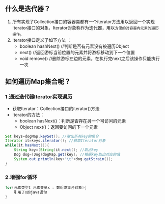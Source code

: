 ## 什么是迭代器？

1. 所有实现了Collection接口的容器类都有一个iterator方法用以返回一个实现Iterator接口的对象，Iterator对象称作为迭代器，用以`方便的对容器内元素的遍历操作`。
2. Iterator接口定义了如下方法 ：
   - boolean hashNext()	//判断是否有元素没有被遍历Object 
   - next()     //返回游标当前位置的元素并将游标移动到下一个位置
   - void remove()     //删除游标左边的元素，在执行完next之后该操作只能执行一次

## 如何遍历Map集合呢？

### 1.通过迭代器Iterator实现遍历

- 获取Iterator：Collection接口的iterator()方法
- Iterator的方法：
  - boolean hasNext()：判断是否存在另一个可访问的元素
  - Object next()：返回要访问的下一个元素

```java
Set keys=dogMap.keySet(); //取出所有key的集合
Iterator it=keys.iterator(); //获取Iterator对象
while(it.hasNext()){
    String key=(String)it.next(); //取出key
    Dog dog=(Dog)dogMap.get(key); //根据key取出对应的值
    System.out.println(key+"\t"+dog.getStrain());
}
```

### 2.增强for循环

```java
for(元素类型t 元素变量x : 数组或集合对象){
	引用了x的java语句
}
```
